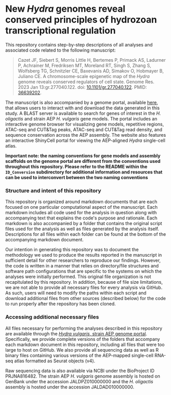 # New *Hydra* genomes reveal conserved principles of hydrozoan transcriptional regulation

This repository contains step-by-step descriptions of all analyses and associated code related to the following manuscript:

>Cazet JF, Siebert S, Morris Little H,  Bertemes P, Primack AS, Ladurner P, Achrainer M, Fredriksen MT, Moreland RT, Singh S, Zhang S, Wolfsberg TG, Schnitzler CE, Baxevanis AD,  Simakov O, Hobmayer B, Juliano CE. A chromosome-scale epigenetic map of  the *Hydra* genome reveals conserved regulators of cell state.  Genome Res. 2023 Jan 13:gr.277040.122. doi: [10.1101/gr.277040.122](https://doi.org/10.1101/gr.277040.122). PMID: [36639202](https://pubmed.ncbi.nlm.nih.gov/36639202/).

The manuscript is also accompanied by a genome portal, available [here](https://research.nhgri.nih.gov/HydraAEP/), that allows users to interact with and download the data generated in this study. A BLAST server is available to search for genes of interest in the *H. oligactis* and strain AEP *H. vulgaris* gene models. The portal includes an interactive genome browser for visualizing gene models, repetitive regions, ATAC-seq and CUT&Tag peaks, ATAC-seq and CUT&Tag read density, and sequence conservation across the AEP assembly. The website also features an interactive ShinyCell portal for viewing the AEP-aligned *Hydra* single-cell atlas. 

**Important note: the naming conventions for gene models and assembly scaffolds on the genome portal are different from the conventions used throughout this repository. Please refer to the README within the `ID_Conversion` subdirectory for additional information and resources that can be used to interconvert between the two naming conventions**

### Structure and intent of this repository

This repository is organized around markdown documents that are each focused on one particular computational aspect of the manuscript. Each markdown includes all code used for the analysis in question along with accompanying text that explains the code's purpose and rationale. Each markdown is also accompanied by a folder that contains the original script files used for the analysis as well as files generated by the analysis itself. Descriptions for all files within each folder can be found at the bottom of the accompanying markdown document.

Our intention in generating this repository was to document the methodology we used to produce the results reported in the manuscript in sufficient detail for other researchers to reproduce our findings. However, the code is written in a manner that relies on directory/file structures and software path configurations that are specific to the systems on which the analyses were initially performed. This original file organization is not recapitulated by this repository. In addition, because of file size limitations, we are not able to provide all necessary files for every analysis via GitHub. As such, users will need to modify the paths within each script and download additional files from other sources (described below) for the code to run properly after the repository has been cloned.

### Accessing additional necessary files

All files necessary for performing the analyses described in this repository are available through the [*Hydra vulgaris*, strain AEP genome portal](https://research.nhgri.nih.gov/HydraAEP/download/index.cgi?dl=fa). Specifically, we provide complete versions of the folders that accompany each markdown document in this repository, including all files that were too large to host on GitHub. We also provide all sequencing data as well as R binary files containing various versions of the AEP-mapped single-cell RNA-seq atlas formatted as Seurat objects (v4).

Raw sequencing data is also available via NCBI under the BioProject ID PRJNA816482. The strain AEP *H. vulgaris* genome assembly is hosted on GenBank under the accession JALDPZ010000000 and the *H. oligactis* assembly is hosted under the accession JALDAD010000000. 

